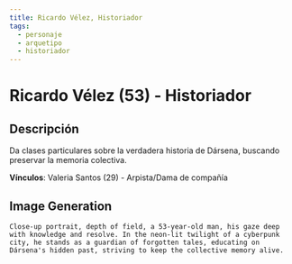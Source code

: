 ```yaml
---
title: Ricardo Vélez, Historiador
tags:
  - personaje
  - arquetipo
  - historiador
---
```


# Ricardo Vélez (53) - Historiador

## Descripción

Da clases particulares sobre la verdadera historia de Dársena, buscando preservar la memoria colectiva.

**Vínculos**: Valeria Santos (29) - Arpista/Dama de compañía

## Image Generation

```
Close-up portrait, depth of field, a 53-year-old man, his gaze deep with knowledge and resolve. In the neon-lit twilight of a cyberpunk city, he stands as a guardian of forgotten tales, educating on Dársena's hidden past, striving to keep the collective memory alive.
``` 